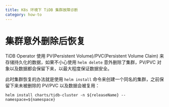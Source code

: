 ```yaml
---
title: K8s 环境下 TiDB 集群故障诊断
category: how-to
---
```


# 集群意外删除后恢复

TiDB Operator 使用 PV(Persistent Volume)/PVC(Persistent Volume Claim) 来存储持久化的数据，如果不小心使用 `helm delete` 意外删除了集群，PV/PVC 对象以及数据都会保留下来，以最大程度保证数据安全。

此时集群恢复的办法就是使用 `helm install` 命令来创建一个同名的集群，之前保留下来未被删除的 PV/PVC 以及数据会被复用：

```shell
helm install charts/tidb-cluster -n ${releaseName} --namespace=${namespace}
```
